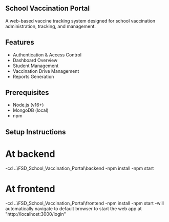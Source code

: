 ## School Vaccination Portal

A web-based vaccine tracking system designed for school vaccination administration, tracking, and management.

## Features

- Authentication & Access Control
- Dashboard Overview
- Student Management
- Vaccination Drive Management
- Reports Generation

## Prerequisites

- Node.js (v16+)
- MongoDB (local)
- npm

## Setup Instructions

# At backend
-cd ..\FSD_School_Vaccination_Portal\backend
-npm install
-npm start

# At frontend
-cd ..\FSD_School_Vaccination_Portal\frontend
-npm install
-npm start
-will automatically navigate to default browser to start the web app at "http://localhost:3000/login"

